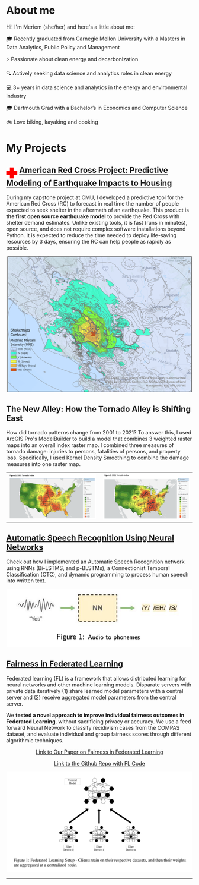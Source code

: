 # About me

Hi!  I'm Meriem (she/her) and here's a little about me:

🎓 Recently graduated from Carnegie Mellon University with a Masters in Data Analytics, Public Policy and Management

⚡ Passionate about clean energy and decarbonization

🔍 Actively seeking data science and analytics roles in clean energy

💻 3+ years in data science and analytics in the energy and environmental industry

🎓 Dartmouth Grad with a Bachelor’s in Economics and Computer Science

🚲 Love biking, kayaking and cooking


# My Projects

## <img src= "Images/AmericanRedCrossLogo.png" width = "30" align="middle"> [American Red Cross Project: Predictive Modeling of Earthquake Impacts to Housing](https://github.com/ItsMeriem/earthquake_shelter_model/tree/main)

During my capstone project at CMU, I developed a predictive tool for the American Red Cross (RC) to forecast in real time the number of people expected to seek shelter in the aftermath of an earthquake. This product is **the first open source earthquake model** to provide the Red Cross with shelter demand estimates. Unlike existing tools, it is fast (runs in minutes), open source, and does not require complex software installations beyond Python. It is expected to reduce the time needed to deploy life-saving resources by 3 days, ensuring the RC can help people as rapidly as possible.

<p align="center">
     <img src= "Images/ShakeMapSmall.png" width = "500">
</p>

## The New Alley: How the Tornado Alley is Shifting East

How did tornado patterns change from 2001 to 2021? To answer this, I used ArcGIS Pro's ModelBuilder to build a model that combines 3 weighted raster maps into an overall index raster map. I combined three measures of tornado damage: injuries to persons, fatalities of persons, and property loss. Specifically, I used Kernel Density Smoothing to combine the damage measures into one raster map. 

<div align="center">
  <table>
    <tr>
      <td style="padding-right: 10px;"><img src="TornadoAlley/2001 Tornado Index.PNG" width="100%"></td>
      <td style="padding-left: 10px;"><img src="TornadoAlley/2021 Tornado Index.PNG" width="100%"></td>
    </tr>
  </table>
</div>

## [Automatic Speech Recognition Using Neural Networks](https://nbviewer.org/github/ItsMeriem/Meriem/blob/main/Speech%20Recognition/UtterancetoPhonemeMapping.ipynb)

Check out how I implemented an Automatic Speech Recognition network using RNNs (Bi-LSTMS, and p-BLSTMs), a Connectionist Temporal Classification (CTC), and dynamic programming to process human speech into written text.

<p align="center">
    <img src="Speech%20Recognition/yes_example.png" width="500">
</p>

## [Fairness in Federated Learning](https://github.com/rivera-lanasm/flfair_idlf24/) 

Federated learning (FL) is a framework that allows distributed learning for neural networks and other machine learning models. Disparate servers with private data iteratively (1) share learned model parameters with a central server and (2) receive aggregated model parameters from the central server.

We **tested a novel approach to improve individual fairness outcomes in Federated Learning**, without sacrificing privacy or accuracy. We use a feed forward Neural Network to classify recidivism cases from the COMPAS dataset, and evaluate individual and group fairness scores through different algorithmic techniques.

<p align="center">
  <a href="https://drive.google.com/file/d/18o0HTSjobRYRX5yXMQSVGRwoyJZB7Lbb/view?usp=sharing">Link to Our Paper on Fairness in Federated Learning</a>
</p>

<p align="center">
  <a href="https://github.com/rivera-lanasm/flfair_idlf24/">Link to the Github Repo with FL Code</a>
</p>




  






<p align="center">
    <img src="Fairness%20in%20FL/FLsetup.png" width="500">
</p>

---
